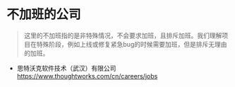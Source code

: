 # 不加班的公司

> 这里的不加班指的是非特殊情况，不会要求加班，且排斥加班。我们理解项目在特殊阶段，例如上线或修复紧急bug的时候需要加班，但是排斥无理由的加班。

- 思特沃克软件技术（武汉）有限公司
https://www.thoughtworks.com/cn/careers/jobs